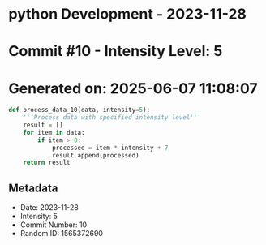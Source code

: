 ﻿# python Development - 2023-11-28
# Commit #10 - Intensity Level: 5
# Generated on: 2025-06-07 11:08:07
```python
def process_data_10(data, intensity=5):
    '''Process data with specified intensity level'''
    result = []
    for item in data:
        if item > 0:
            processed = item * intensity + 7
            result.append(processed)
    return result
```
## Metadata
- Date: 2023-11-28
- Intensity: 5
- Commit Number: 10
- Random ID: 1565372690

